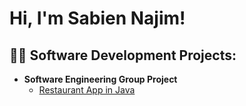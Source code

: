 <h1>Hi, I'm Sabien Najim! </h1>

<h2>👨‍💻 Software Development Projects:</h2>

- <b>Software Engineering Group Project</b>
  - [Restaurant App in Java](https://github.com/dhone-asu/CSE_360-TeamProject)

[linkedin]: http://www.linkedin.com/in/sabien-najim-687159267
